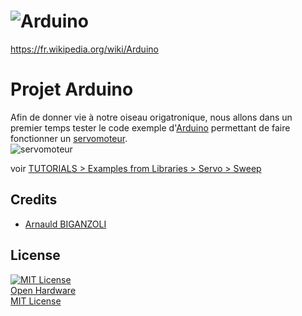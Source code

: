 # ![Arduino](/imgArduinoCommunityLogo.gif?raw=true "Arduino, et son récent synonyme Genuino, est une marque qui couvre des cartes matériellement libres sur lesquelles se trouve un microcontrôleur. Les schémas de ces cartes sont publiés en licence libre.")
https://fr.wikipedia.org/wiki/Arduino

# Projet Arduino
Afin de donner vie à notre oiseau origatronique, nous allons dans un premier temps tester le code exemple d'[Arduino](https://fr.wikipedia.org/wiki/Arduino) permettant de faire fonctionner un [servomoteur](http://eskimon.fr/287-arduino-602-un-moteur-qui-de-la-tete-le-servo-moteur "LE BLOG D'ESKIMON / LE SERVOMOTEUR").<br/>
![servomoteur](/imgServomoteur.gif?raw=true "servomoteur")

voir [TUTORIALS > Examples from Libraries > Servo > Sweep](https://www.arduino.cc/en/Tutorial/Sweep)


Credits
---
- [Arnauld BIGANZOLI](http://tonic.inserm.fr/arnauld-biganzoli-404340.kjsp)

License
---
[![MIT License](http://rasterweb.net/raster/wp-content/uploads/2011/05/opensource2.png?raw=true "Projet Open Hardware et Open Source by Artilect")](https://opensource.org/licenses/MIT)  
[Open Hardware](https://fr.wikipedia.org/wiki/Mat%C3%A9riel_libre)<br/>
[MIT License](https://opensource.org/licenses/MIT)
